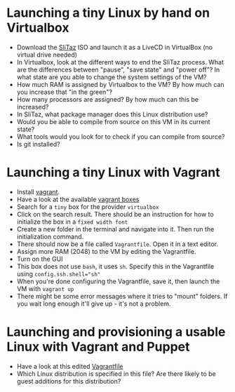 Launching a tiny Linux by hand on Virtualbox
============================================

- Download the [SliTaz](http://www.slitaz.org/en/get/) ISO and launch it as a LiveCD in VirtualBox (no virtual drive needed)
- In Virtualbox, look at the different ways to end the SliTaz process. What are the differences between "pause", "save state" and "power off"? In what state are you able to change the system settings of the VM?
- How much RAM is assigned by Virtualbox to the VM? By how much can you increase that "in the green"?
- How many processors are assigned? By how much can this be increased?
- In SliTaz, what package manager does this Linux distribution use?
- Would you be able to compile from source on this VM in its current state?
- What tools would you look for to check if you can compile from source?
- Is git installed?

Launching a tiny Linux with Vagrant
===================================

- Install [vagrant](http://vagrantup.com).
- Have a look at the available [vagrant boxes](https://atlas.hashicorp.com/boxes/search)
- Search for a `tiny` box for the provider `virtualbox`
- Click on the search result. There should be an instruction for how to initialize the box in a `fixed width font`
- Create a new folder in the terminal and navigate into it. Then run the initialization command.
- There should now be a file called `Vagrantfile`. Open it in a text editor.
- Assign more RAM (2048) to the VM by editing the Vagrantfile.
- Turn on the GUI 
- This box does not use `bash`, it uses `sh`. Specify this in the Vagrantfile using `config.ssh.shell="sh"`
- When you're done configuring the Vagrantfile, save it, then launch the VM with `vagrant up`
- There might be some error messages where it tries to "mount" folders. If you wait long enough it'll give up - it's not a problem.

Launching and provisioning a usable Linux with Vagrant and Puppet
=================================================================

- Have a look at this edited [Vagrantfile](https://github.com/dmlond/arangs2015/blob/master/conf/vagrant/Vagrantfile)
- Which Linux distribution is specified in this file? Are there likely to be guest additions for this distribution?
